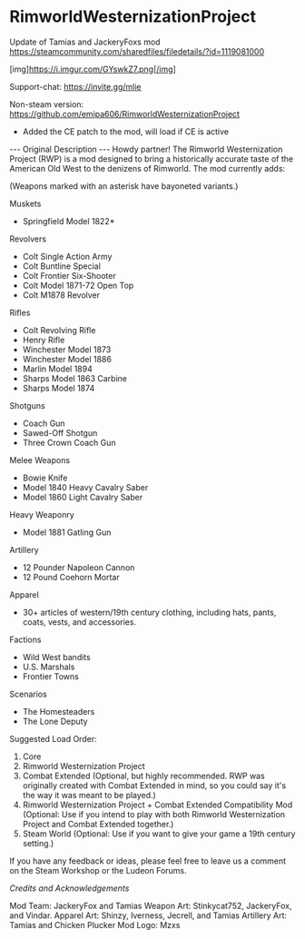 ﻿# RimworldWesternizationProject


Update of Tamias and JackeryFoxs mod
https://steamcommunity.com/sharedfiles/filedetails/?id=1119081000

[img]https://i.imgur.com/GYswkZ7.png[/img]

Support-chat:
https://invite.gg/mlie

Non-steam version:
https://github.com/emipa606/RimworldWesternizationProject
	
- Added the CE patch to the mod, will load if CE is active
	
--- Original Description ---
Howdy partner! The Rimworld Westernization Project (RWP) is a mod designed to bring a historically accurate taste of the American Old West to the denizens of Rimworld. The mod currently adds:

(Weapons marked with an asterisk have bayoneted variants.)

Muskets
- Springfield Model 1822*

Revolvers
- Colt Single Action Army
- Colt Buntline Special
- Colt Frontier Six-Shooter
- Colt Model 1871-72 Open Top
- Colt M1878 Revolver

Rifles
- Colt Revolving Rifle
- Henry Rifle
- Winchester Model 1873
- Winchester Model 1886
- Marlin Model 1894
- Sharps Model 1863 Carbine
- Sharps Model 1874

Shotguns
- Coach Gun
- Sawed-Off Shotgun
- Three Crown Coach Gun

Melee Weapons
- Bowie Knife
- Model 1840 Heavy Cavalry Saber
- Model 1860 Light Cavalry Saber

Heavy Weaponry
- Model 1881 Gatling Gun

Artillery
- 12 Pounder Napoleon Cannon
- 12 Pound Coehorn Mortar

Apparel
- 30+ articles of western/19th century clothing, including hats, pants, coats, vests, and accessories.

Factions
- Wild West bandits
- U.S. Marshals
- Frontier Towns

Scenarios
- The Homesteaders
- The Lone Deputy

Suggested Load Order:

1. Core
2. Rimworld Westernization Project
3. Combat Extended (Optional, but highly recommended. RWP was originally created with Combat Extended in mind, so you could say it's the way it was meant to be played.)
4. Rimworld Westernization Project + Combat Extended Compatibility Mod (Optional: Use if you intend to play with both Rimworld Westernization Project and Combat Extended together.)
5. Steam World (Optional: Use if you want to give your game a 19th century setting.)

If you have any feedback or ideas, please feel free to leave us a comment on the Steam Workshop or the Ludeon Forums.

*Credits and Acknowledgements*

Mod Team: JackeryFox and Tamias
Weapon Art: Stinkycat752, JackeryFox, and Vindar.
Apparel Art: Shinzy, Iverness, Jecrell, and Tamias
Artillery Art: Tamias and Chicken Plucker
Mod Logo: Mzxs

